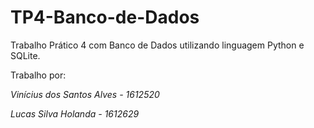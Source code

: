 # TP4-Banco-de-Dados
Trabalho Prático 4 com Banco de Dados utilizando linguagem Python e SQLite.

Trabalho por:

*Vinícius dos Santos Alves - 1612520*

*Lucas Silva Holanda - 1612629*
